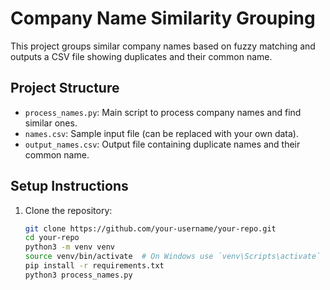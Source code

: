 # Company Name Similarity Grouping

This project groups similar company names based on fuzzy matching and outputs a CSV file showing duplicates and their common name.

## Project Structure

- `process_names.py`: Main script to process company names and find similar ones.
- `names.csv`: Sample input file (can be replaced with your own data).
- `output_names.csv`: Output file containing duplicate names and their common name.

## Setup Instructions

1. Clone the repository:

   ```bash
   git clone https://github.com/your-username/your-repo.git
   cd your-repo
   python3 -m venv venv
   source venv/bin/activate  # On Windows use `venv\Scripts\activate`
   pip install -r requirements.txt
   python3 process_names.py

   ```
